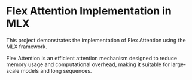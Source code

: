 # Flex Attention Implementation in MLX

This project demonstrates the implementation of Flex Attention using the MLX framework. 

Flex Attention is an efficient attention mechanism designed to reduce memory usage and computational overhead, 
making it suitable for large-scale models and long sequences.
